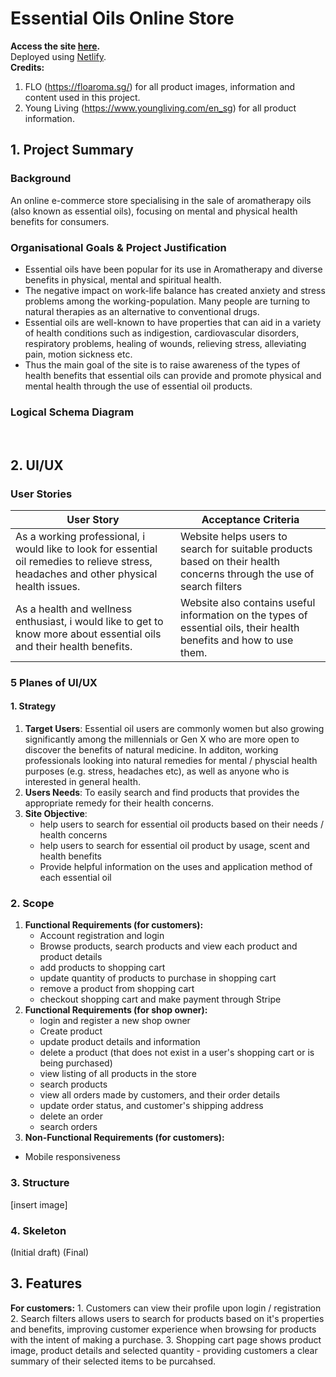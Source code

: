 # **Essential Oils Online Store**

**Access the site [here](https://6285c53c8abb231de08e477a--endearing-sfogliatella-c26b89.netlify.app/).**
<br/>
Deployed using [Netlify](https://www.netlify.com/).
<br/>
**Credits:**
1. FLO (https://floaroma.sg/) for all product images, information and content used in this project.
2. Young Living (https://www.youngliving.com/en_sg) for all product information.

## 1. Project Summary
### **Background**
An online e-commerce store specialising in the sale of aromatherapy oils (also known as essential oils), focusing on mental and physical health benefits for consumers.

### **Organisational Goals & Project Justification**
* Essential oils have been popular for its use in Aromatherapy and diverse benefits in physical, mental and spiritual health.
* The negative impact on work-life balance has created anxiety and stress problems among the working-population. Many people are turning to natural therapies as an alternative to conventional drugs.
* Essential oils are well-known to have properties that can aid in a variety of health conditions such as indigestion, cardiovascular disorders, respiratory problems, healing of wounds, relieving stress, alleviating pain, motion sickness etc.
* Thus the main goal of the site is to raise awareness of the types of health benefits that essential oils can provide and promote physical and mental health through the use of essential oil products.

### **Logical Schema Diagram**

<br />

## 2. UI/UX

### **User Stories**
| User Story                                                                                                                                	| Acceptance Criteria                                                                                                  	|
|-------------------------------------------------------------------------------------------------------------------------------------------	|----------------------------------------------------------------------------------------------------------------------	|
| As a working professional, i would like to look for essential oil remedies to relieve stress, headaches and other physical health issues. 	| Website helps users to search for suitable products based on their health concerns through the use of search filters 	|
| As a health and wellness enthusiast, i would like to get to know more about essential oils and their health benefits.                     	| Website also contains useful information on the types of essential oils, their health benefits and how to use them.  	|


### **5 Planes of UI/UX**
#### 1. Strategy
1. **Target Users**: Essential oil users are commonly women but also growing significantly among the millennials or Gen X who are more open to discover the benefits of natural medicine. In additon, working professionals looking into natural remedies for mental / physcial health purposes (e.g. stress, headaches etc), as well as anyone who is interested in general health.
2. **Users Needs**: To easily search and find products that provides the appropriate remedy for their health concerns.
3. **Site Objective**:
    - help users to search for essential oil products based on their needs / health concerns
    - help users to search for essential oil product by usage, scent and health benefits
    - Provide helpful information on the uses and application method of each essential oil

### 2. Scope
1. **Functional Requirements (for customers):**
    - Account registration and login
    - Browse products, search products and view each product and product details
    - add products to shopping cart
    - update quantity of products to purchase in shopping cart
    - remove a product from shopping cart
    - checkout shopping cart and make payment through Stripe
2. **Functional Requirements (for shop owner):**
    - login and register a new shop owner
    - Create product
    - update product details and information
    - delete a product (that does not exist in a user's shopping cart or is being purchased)
    - view listing of all products in the store
    - search products
    - view all orders made by customers, and their order details
    - update order status, and customer's shipping address
    - delete an order
    - search orders
3. **Non-Functional Requirements (for customers):**
- Mobile responsiveness


### 3. Structure
[insert image]

### 4. Skeleton
(Initial draft)
(Final)

## 3. Features
**For customers:**
    1. Customers can view their profile upon login / registration
    2. Search filters allows users to search for products based on it's properties and benefits, improving customer experience when browsing for products with the intent of making a purchase.
    3. Shopping cart page shows product image, product details and selected quantity - providing customers a clear summary of their selected items to be purcahsed.




